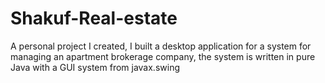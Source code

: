 # Shakuf-Real-estate
A personal project I created, I built a desktop application for a system for managing an apartment brokerage company, the system is written in pure Java with a GUI system from javax.swing
